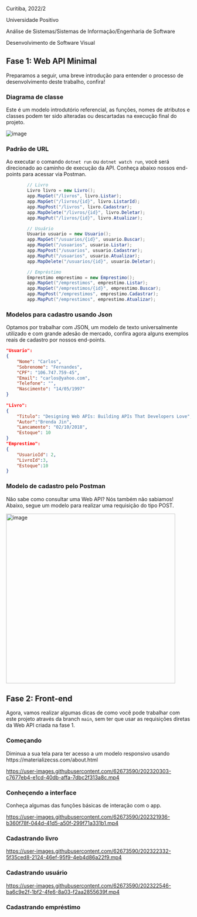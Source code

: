 Curitiba, 2022/2

Universidade Positivo

Análise de Sistemas/Sistemas de Informação/Engenharia de Software

Desenvolvimento de Software Visual


## Fase 1: Web API Minimal
<p>Preparamos a seguir, uma breve introdução para entender o processo de desenvolvimento deste trabalho, confira! </p>

### Diagrama de classe

<p>Este é um modelo introdutório referencial, as funções, nomes de atributos e classes podem ter sido alteradas ou descartadas na execução final do projeto.</p>

![image](https://user-images.githubusercontent.com/62673590/191557830-d39639f0-703a-470d-9040-e94c1941b671.png)
        
### Padrão de URL
<p>Ao executar o comando <code>dotnet run</code> ou <code>dotnet watch run</code>, você será direcionado ao caminho de execução da API. Conheça abaixo nossos end-points para acessar via Postman.</p>

```c#
        // Livro
        Livro livro = new Livro();
        app.MapGet("/livros", livro.Listar);
        app.MapGet("/livros/{id}", livro.ListarId);
        app.MapPost("/livros", livro.Cadastrar);
        app.MapDelete("/livros/{id}", livro.Deletar);
        app.MapPut("/livros/{id}", livro.Atualizar);

        // Usuário
        Usuario usuario = new Usuario();
        app.MapGet("/usuarios/{id}", usuario.Buscar);
        app.MapGet("/usuarios", usuario.Listar);
        app.MapPost("/usuarios", usuario.Cadastrar);
        app.MapPut("/usuarios", usuario.Atualizar);
        app.MapDelete("/usuarios/{id}", usuario.Deletar);

        // Empréstimo
        Emprestimo emprestimo = new Emprestimo();
        app.MapGet("/emprestimos", emprestimo.Listar);
        app.MapGet("/emprestimos/{id}", emprestimo.Buscar);
        app.MapPost("/emprestimos", emprestimo.Cadastrar);
        app.MapPut("/emprestimos", emprestimo.Atualizar);
```

### Modelos para cadastro usando Json
<p>Optamos por trabalhar com JSON, um modelo de texto universalmente utilizado e com grande adesão de mercado, confira agora alguns exemplos reais de cadastro por nossos end-points.</p>

```json
"Usuario":
{
    "Nome": "Carlos",
    "Sobrenome": "Fernandes",
    "CPF": "106.747.759-45",
    "Email": "carlos@yahoo.com",
    "Telefone": "",
    "Nascimento": "14/05/1997"
}
  
"Livro":
{
    "Titulo": "Designing Web APIs: Building APIs That Developers Love",
    "Autor":"Brenda Jin",
    "Lancamento": "02/10/2018",
    "Estoque": 10
}
"Emprestimo":
{
    "UsuarioId": 2,
    "LivroId":3,
    "Estoque":10
}
```

### Modelo de cadastro pelo Postman
<p>Não sabe como consultar uma Web API? Nós também não sabiamos! Abaixo, segue um modelo para realizar uma requisição do tipo POST.</p>
<img width="461" alt="image" src="https://user-images.githubusercontent.com/62673590/202319206-b34d20c8-f42b-4b45-a63b-95c8073fd9b5.png">

## Fase 2: Front-end
<p>Agora, vamos realizar algumas dicas de como você pode trabalhar com este projeto através da branch <code>main</code>, sem ter que usar as requisições diretas da Web API criada na fase 1.</p>

### Começando
<p>Diminua a sua tela para ter acesso a um modelo responsivo usando https://materializecss.com/about.html</p>

https://user-images.githubusercontent.com/62673590/202320303-c7677eb4-e1cd-40db-affa-7dbc2f313a8c.mp4

### Conheçendo a interface
<p>Conheça algumas das funções básicas de interação com o app.</p>

https://user-images.githubusercontent.com/62673590/202321936-b360f78f-044d-41d5-a50f-299f71a331b1.mp4

### Cadastrando livro
https://user-images.githubusercontent.com/62673590/202322332-5f35ced8-2124-46ef-95f9-4eb4d86a22f9.mp4

### Cadastrando usuário


https://user-images.githubusercontent.com/62673590/202322546-ba6c9e2f-1bf2-4fe6-8a03-f2aa2855639f.mp4


### Cadastrando empréstimo

